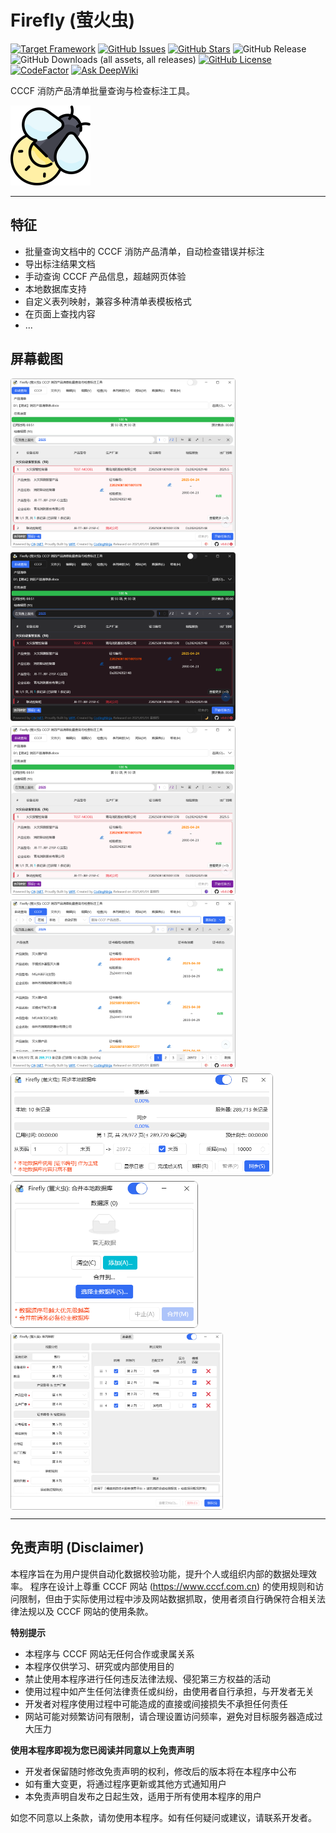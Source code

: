 # Firefly (萤火虫)

[![Target Framework](https://img.shields.io/badge/support-.NET_9.0--Windows7.0-blue)](https://github.com/CodingOctocat/Firefly)
[![GitHub Issues](https://img.shields.io/github/issues/CodingOctocat/Firefly)](https://github.com/CodingOctocat/Firefly/issues)
[![GitHub Stars](https://img.shields.io/github/stars/CodingOctocat/Firefly)](https://github.com/CodingOctocat/Firefly/stargazers)
![GitHub Release](https://img.shields.io/github/v/release/CodingOctocat/Firefly)
![GitHub Downloads (all assets, all releases)](https://img.shields.io/github/downloads/CodingOctocat/Firefly/total)
[![GitHub License](https://img.shields.io/github/license/CodingOctocat/Firefly)](https://github.com/CodingOctocat/Firefly/blob/master/LICENSE)
[![CodeFactor](https://www.codefactor.io/repository/github/codingoctocat/firefly/badge)](https://www.codefactor.io/repository/github/codingoctocat/firefly)
[![Ask DeepWiki](https://deepwiki.com/badge.svg)](https://deepwiki.com/CodingOctocat/Firefly)

CCCF 消防产品清单批量查询与检查标注工具。

<a href="https://github.com/CodingOctocat/Firefly">
    <img src="/Firefly/Resources/firefly.png" alt="firefly" width="128">
</a>

---

## 特征

- 批量查询文档中的 CCCF 消防产品清单，自动检查错误并标注
- 导出标注结果文档
- 手动查询 CCCF 产品信息，超越网页体验
- 本地数据库支持
- 自定义表列映射，兼容多种清单表模板格式
- 在页面上查找内容
- ...

## 屏幕截图

<div style="display: flex; flex-wrap: wrap; gap: 8px;">
  <img src="/Firefly/Resources/Screenshots/firefly-mainwindow.png" alt="firefly-mainwindow" width="360">
  <img src="/Firefly/Resources/Screenshots/firefly-dark.png" alt="firefly-dark" width="360">
  <img src="/Firefly/Resources/Screenshots/firefly-violet.png" alt="firefly-violet" width="360">
  <img src="/Firefly/Resources/Screenshots/firefly-cccf-query.png" alt="firefly-cccf-query" width="360">
  <img src="/Firefly/Resources/Screenshots/firefly-sync-db.png" alt="firefly-sync-db" width="420">
  <img src="/Firefly/Resources/Screenshots/firefly-merge-db.png" alt="firefly-merge-db" width="300">
  <img src="/Firefly/Resources/Screenshots/firefly-column-mapping.png" alt="firefly-column-mapping" width="340">
</div>

---

## 免责声明 (Disclaimer)

本程序旨在为用户提供自动化数据校验功能，提升个人或组织内部的数据处理效率。
程序在设计上尊重 CCCF 网站 (https://www.cccf.com.cn) 的使用规则和访问限制，但由于实际使用过程中涉及网站数据抓取，使用者须自行确保符合相关法律法规以及 CCCF 网站的使用条款。

**特别提示**
- 本程序与 CCCF 网站无任何合作或隶属关系
- 本程序仅供学习、研究或内部使用目的
- 禁止使用本程序进行任何违反法律法规、侵犯第三方权益的活动
- 使用过程中如产生任何法律责任或纠纷，由使用者自行承担，与开发者无关
- 开发者对程序使用过程中可能造成的直接或间接损失不承担任何责任
- 网站可能对频繁访问有限制，请合理设置访问频率，避免对目标服务器造成过大压力

**使用本程序即视为您已阅读并同意以上免责声明**
- 开发者保留随时修改免责声明的权利，修改后的版本将在本程序中公布
- 如有重大变更，将通过程序更新或其他方式通知用户
- 本免责声明自发布之日起生效，适用于所有使用本程序的用户

如您不同意以上条款，请勿使用本程序。如有任何疑问或建议，请联系开发者。
